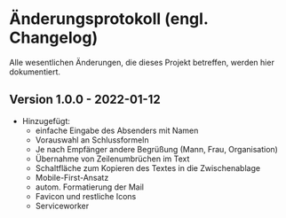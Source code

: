 # Änderungsprotokoll (engl. Changelog)

Alle wesentlichen Änderungen, die dieses
Projekt betreffen, werden hier dokumentiert.

<!-- Untereinheiten: Entfernt, Hinzugefügt, Geändert, Korrigiert,
	Sicherheit, Bald veraltet, Soll kommen:
 -->

## Version 1.0.0 - 2022-01-12
* Hinzugefügt:
	* einfache Eingabe des Absenders mit Namen
	* Vorauswahl an Schlussformeln
	* Je nach Empfänger andere Begrüßung (Mann, Frau, Organisation)
	* Übernahme von Zeilenumbrüchen im Text
	* Schaltfläche zum Kopieren des Textes in die Zwischenablage
	* Mobile-First-Ansatz
	* autom. Formatierung der Mail
	* Favicon und restliche Icons
	* Serviceworker